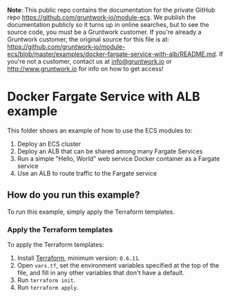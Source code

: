 **Note**: This public repo contains the documentation for the private GitHub repo <https://github.com/gruntwork-io/module-ecs>.
We publish the documentation publicly so it turns up in online searches, but to see the source code, you must be a Gruntwork customer.
If you're already a Gruntwork customer, the original source for this file is at: <https://github.com/gruntwork-io/module-ecs/blob/master/examples/docker-fargate-service-with-alb/README.md>.
If you're not a customer, contact us at <info@gruntwork.io> or <http://www.gruntwork.io> for info on how to get access!

# Docker Fargate Service with ALB example

This folder shows an example of how to use the ECS modules to:

1. Deploy an ECS cluster
1. Deploy an ALB that can be shared among many Fargate Services
1. Run a simple "Hello, World" web service Docker container as a Fargate service
1. Use an ALB to route traffic to the Fargate service

## How do you run this example?

To run this example, simply apply the Terraform templates.

### Apply the Terraform templates

To apply the Terraform templates:

1. Install [Terraform](https://www.terraform.io/), minimum version: `0.6.11`.
1. Open `vars.tf`, set the environment variables specified at the top of the file, and fill in any other variables that don't have a default.
1. Run `terraform init`.
1. Run `terraform apply`.